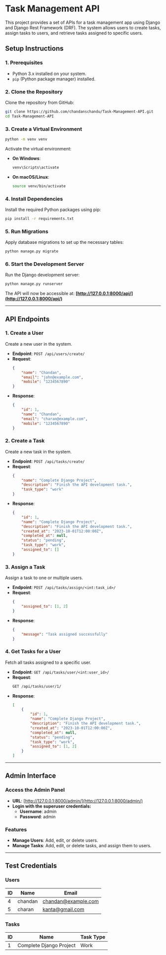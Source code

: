 
# Task Management API

This project provides a set of APIs for a task management app using Django and Django Rest Framework (DRF). The system allows users to create tasks, assign tasks to users, and retrieve tasks assigned to specific users.

## Setup Instructions

### 1. Prerequisites
- Python 3.x installed on your system.
- `pip` (Python package manager) installed.

### 2. Clone the Repository
Clone the repository from GitHub:
```bash
git clone https://github.com/chandanschandu/Task-Management-API.git
cd Task-Management-API
```

### 3. Create a Virtual Environment
```bash
python -m venv venv
```
Activate the virtual environment:
- **On Windows**:  
  ```bash
  venv\Scripts\activate
  ```
- **On macOS/Linux**:  
  ```bash
  source venv/bin/activate
  ```

### 4. Install Dependencies
Install the required Python packages using pip:
```bash
pip install -r requirements.txt
```

### 5. Run Migrations
Apply database migrations to set up the necessary tables:
```bash
python manage.py migrate
```

### 6. Start the Development Server
Run the Django development server:
```bash
python manage.py runserver
```
The API will now be accessible at: **[http://127.0.0.1:8000/api/](http://127.0.0.1:8000/api/)**

---

## API Endpoints

### 1. Create a User
Create a new user in the system.

- **Endpoint**: `POST /api/users/create/`
- **Request**:
  ```json
  {
      "name": "Chandan",
      "email": "john@example.com",
      "mobile": "1234567890"
  }
  ```
- **Response**:
  ```json
  {
      "id": 1,
      "name": "Chandan",
      "email": "charan@example.com",
      "mobile": "1234567890"
  }
  ```

### 2. Create a Task
Create a new task in the system.

- **Endpoint**: `POST /api/tasks/create/`
- **Request**:
  ```json
  {
      "name": "Complete Django Project",
      "description": "Finish the API development task.",
      "task_type": "work"
  }
  ```
- **Response**:
  ```json
  {
      "id": 1,
      "name": "Complete Django Project",
      "description": "Finish the API development task.",
      "created_at": "2023-10-01T12:00:00Z",
      "completed_at": null,
      "status": "pending",
      "task_type": "work",
      "assigned_to": []
  }
  ```

### 3. Assign a Task
Assign a task to one or multiple users.

- **Endpoint**: `POST /api/tasks/assign/<int:task_id>/`
- **Request**:
  ```json
  {
      "assigned_to": [1, 2]
  }
  ```
- **Response**:
  ```json
  {
      "message": "Task assigned successfully"
  }
  ```

### 4. Get Tasks for a User
Fetch all tasks assigned to a specific user.

- **Endpoint**: `GET /api/tasks/user/<int:user_id>/`
- **Request**:
  ```bash
  GET /api/tasks/user/1/
  ```
- **Response**:
  ```json
  [
      {
          "id": 1,
          "name": "Complete Django Project",
          "description": "Finish the API development task.",
          "created_at": "2023-10-01T12:00:00Z",
          "completed_at": null,
          "status": "pending",
          "task_type": "work",
          "assigned_to": [1, 2]
      }
  ]
  ```

---

## Admin Interface

### Access the Admin Panel
- **URL**: [http://127.0.0.1:8000/admin/](http://127.0.0.1:8000/admin/)
- **Login with the superuser credentials:**
  - **Username**: admin
  - **Password**: admin

### Features
- **Manage Users**: Add, edit, or delete users.
- **Manage Tasks**: Add, edit, or delete tasks, and assign them to users.

---

## Test Credentials

### Users
| ID  | Name       | Email              |
|-----|-----------|--------------------|
| 4   | chandan  | chandan@example.com   |
| 5   | charan   | kanta@gmail.com   |

### Tasks
| ID  | Name                    | Task Type |
|-----|-------------------------|-----------|
| 1   | Complete Django Project | Work      |
